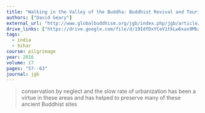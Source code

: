 ```yaml
---
title: "Walking in the Valley of the Buddha: Buddhist Revival and Tourism Development in Bihar"
authors: ["David Geary"]
external_url: "http://www.globalbuddhism.org/jgb/index.php/jgb/article/view/183/195"
drive_links: ["https://drive.google.com/file/d/19IdfDxYCeV1tkLw6xax9MbzKHRwS-S9e/view?usp=drivesdk"]
tags: 
  - india
  - bihar
course: pilgrimage
year: 2016
volume: 17
pages: "57--63"
journal: jgb
---
```


> conservation by neglect and the slow rate of urbanization has been a virtue in these areas and has helped to preserve many of these ancient Buddhist sites


